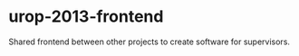urop-2013-frontend
==================

Shared frontend between other projects to create software for supervisors.
